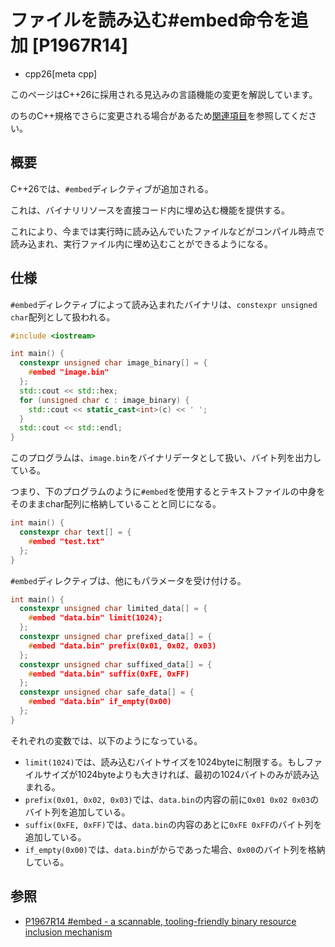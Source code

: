 # ファイルを読み込む#embed命令を追加 [P1967R14]
* cpp26[meta cpp]

<!-- start lang caution -->

このページはC++26に採用される見込みの言語機能の変更を解説しています。

のちのC++規格でさらに変更される場合があるため[関連項目](#relative-page)を参照してください。

<!-- last lang caution -->

## 概要
C++26では、`#embed`ディレクティブが追加される。

これは、バイナリリソースを直接コード内に埋め込む機能を提供する。

これにより、今までは実行時に読み込んでいたファイルなどがコンパイル時点で読み込まれ、実行ファイル内に埋め込むことができるようになる。

## 仕様
`#embed`ディレクティブによって読み込まれたバイナリは、`constexpr unsigned char`配列として扱われる。
```cpp example
#include <iostream>

int main() {
  constexpr unsigned char image_binary[] = {
    #embed "image.bin"
  };
  std::cout << std::hex;
  for (unsigned char c : image_binary) {
    std::cout << static_cast<int>(c) << ' ';
  }
  std::cout << std::endl;
}
```
このプログラムは、`image.bin`をバイナリデータとして扱い、バイト列を出力している。

つまり、下のプログラムのように`#embed`を使用するとテキストファイルの中身をそのままchar配列に格納していることと同じになる。
```cpp example
int main() {
  constexpr char text[] = { 
    #embed "test.txt"
  };
}
```
`#embed`ディレクティブは、他にもパラメータを受け付ける。
```cpp example
int main() {
  constexpr unsigned char limited_data[] = {
    #embed "data.bin" limit(1024);
  };
  constexpr unsigned char prefixed_data[] = {
    #embed "data.bin" prefix(0x01, 0x02, 0x03)
  };
  constexpr unsigned char suffixed_data[] = {
    #embed "data.bin" suffix(0xFE, 0xFF)
  };
  constexpr unsigned char safe_data[] = {
    #embed "data.bin" if_empty(0x00)
  };
}
```
それぞれの変数では、以下のようになっている。
- `limit(1024)`では、読み込むバイトサイズを1024byteに制限する。もしファイルサイズが1024byteよりも大きければ、最初の1024バイトのみが読み込まれる。
- `prefix(0x01, 0x02, 0x03)`では、`data.bin`の内容の前に`0x01 0x02 0x03`のバイト列を追加している。
- `suffix(0xFE, 0xFF)`では、`data.bin`の内容のあとに`0xFE 0xFF`のバイト列を追加している。
- `if_empty(0x00)`では、`data.bin`がからであった場合、`0x00`のバイト列を格納している。


## 参照
- [P1967R14 #embed - a scannable, tooling-friendly binary resource inclusion mechanism](https://open-std.org/jtc1/sc22/wg21/docs/papers/2025/p1967r14.html)